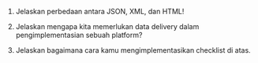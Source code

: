 1. Jelaskan perbedaan antara JSON, XML, dan HTML!

2. Jelaskan mengapa kita memerlukan data delivery dalam pengimplementasian sebuah platform?

3. Jelaskan bagaimana cara kamu mengimplementasikan checklist di atas.
